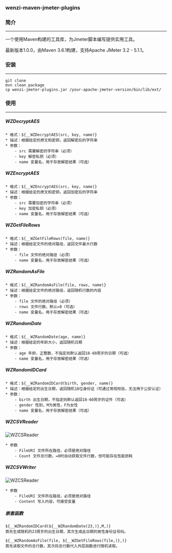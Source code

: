 ### wenzi-maven-jmeter-plugins

### 简介
---

一个使用Maven构建的工具库，为Jmeter脚本编写提供实用工具。

最新版本1.0.0，由Maven 3.6.1构建，支持Apache JMeter 3.2 - 5.1.1。

### 安装
---

```
git clone
mvn clean package
cp wenzi-jmeter-plugins.jar /your-apache-jmeter-version/bin/lib/ext/
```

### 使用
---

##### WZDecryptAES

```
* 格式：${__WZDecryptAES(src, key, name)}
* 描述：根据给定的原文和密钥，返回解密后的字符串
* 参数：
    - src 需要解密的字符串（必须）
    - key 解密私钥（必须）
    - name 变量名，用于存放解密结果（可选）
```

##### WZEncryptAES

```
* 格式：${__WZEncryptAES(src, key, name)}
* 描述：根据给定的原文和密钥，返回加密后的字符串
* 参数：
    - src 需要加密的字符串（必须）
    - key 加密私钥（必须）
    - name 变量名，用于存放解密结果（可选）
```

##### WZGetFileRows

```
* 格式：${__WZGetFileRows(file, name)}
* 描述：根据给定文件的绝对路径，返回文件最大行数
* 参数：
    - file 文件的绝对路径（必须）
    - name 变量名，用于存放解密结果（可选）
```

##### WZRandomAsFile

```
* 格式：${__WZRandomAsFile(file, rows, name)}
* 描述：根据给定文件的绝对路径，返回随机行数的内容
* 参数：
    - file 文件的绝对路径（必须）
    - rows 文件行数，默认=0（可选）
    - name 变量名，用于存放解密结果（可选）
```

##### WZRandomDate

```
* 格式：${__WZRandomDate(age, name)}
* 描述：根据给定的年龄大小，返回随机日期
* 参数：
    - age 年龄，正整数，不指定则默认返回18-60周岁的日期（可选）
    - name 变量名，用于存放解密结果（可选）
```

##### WZRandomIDCard

```
* 格式：${__WZRandomIDCard(birth, gender, name)}
* 描述：根据给定的出生日期，返回随机18位身份证（可通过常规校验，无法用于公安认证）
* 参数：
    - birth 出生日期，不指定则默认返回18-60周岁的证件（可选）
    - gender 性别，M为男性，F为女性
    - name 变量名，用于存放解密结果（可选）
```

##### WZCSVReader

![WZCSReader](https://thumbnail0.baidupcs.com/thumbnail/1dba4f7d981cfd4b9c6087ae61ebf30a?fid=2986668196-250528-269297795274560&time=1565920800&rt=sh&sign=FDTAER-DCb740ccc5511e5e8fedcff06b081203-h%2F7krhrUgakP6YpwPptEUKoiGKo%3D&expires=8h&chkv=0&chkbd=0&chkpc=&dp-logid=5275185808071540165&dp-callid=0&size=c1920_u1200&quality=90&vuk=-&ft=video&autopolicy=1)
```
* 参数
    - FileURI 文件所在路径，必须是绝对路径
    - Count 文件总行数，=0时自动获取文件行数，但可能存在性能损耗
```

##### WZCSVWriter

![WZCSReader](https://thumbnail0.baidupcs.com/thumbnail/4c3aa750d2af380e6c5e636d720af63f?fid=2986668196-250528-22550466727209&time=1565924400&rt=sh&sign=FDTAER-DCb740ccc5511e5e8fedcff06b081203-ZT0fIlYu7khU%2B1wr4d9UCiSPzBI%3D&expires=8h&chkv=0&chkbd=0&chkpc=&dp-logid=5275430143121216080&dp-callid=0&size=c1920_u1200&quality=90&vuk=-&ft=video&autopolicy=1)
```
* 参数
    - FileURI 文件所在路径，必须是绝对路径
    - Content 写入内容，可接受变量
```

##### 嵌套函数

```
${__WZRandomIDCard(${__WZRandomDate(23,)},M,)}
首先生成随机的23周岁的出生日期，其次生成此日期的男性身份证号码。

${__WZRandomAsFile(file, ${__WZGetFileRows(file,)},)}
首先读取文件的总行数，其次将总行数代入外层函数进行随机读取。
```
